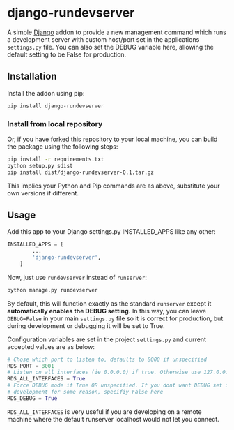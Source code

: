 # django-rundevserver

A simple [Django][django] addon to provide a new management command which runs a
development server with custom host/port set in the applications `settings.py`
file. You can also set the DEBUG variable here, allowing the default setting to
be False for production.

## Installation

Install the addon using pip:

```bash
pip install django-rundevserver
```

### Install from local repository

Or, if you have forked this repository to your local machine, you can build the
package using the following steps:

```bash
pip install -r requirements.txt
python setup.py sdist
pip install dist/django-rundevserver-0.1.tar.gz
```

This implies your Python and Pip commands are as above, substitute your own
versions if different.

## Usage

Add this app to your Django settings.py INSTALLED_APPS like any other:

```python
INSTALLED_APPS = [
        ...
        'django-rundevserver',
    ]
```

Now, just use `rundevserver` instead of `runserver`:

```bash
python manage.py rundevserver
```

By default, this will function exactly as the standard `runserver` except it
__automatically enables the DEBUG setting.__ In this way, you can leave
`DEBUG=False` in your main `settings.py` file so it is correct for production,
but during development or debugging it will be set to True.

Configuration variables are set in the project `settings.py` and current accepted
values are as below:

```python
# Chose which port to listen to, defaults to 8000 if unspecified
RDS_PORT = 8001
# Listen on all interfaces (ie 0.0.0.0) if true. Otherwise use 127.0.0.1
RDS_ALL_INTERFACES = True
# Force DEBUG mode if True OR unspecified. If you dont want DEBUG set in
# development for some reason, specifiy False here
RDS_DEBUG = True
```

`RDS_ALL_INTERFACES` is very useful if you are developing on a remote machine
where the default runserver localhost would not let you connect.

[django]: https://www.djangoproject.com/
